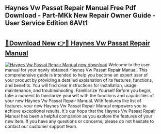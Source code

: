 ## Haynes Vw Passat Repair Manual Free Pdf Download - Part-MKk New Repair Owner Guide - User Service Edition 6AVt1

# <h2><a href="http://bc77494.oget.top/?id=Haynes+Vw+Passat+Repair+Manual">🔗Download New 👉🔴 Haynes Vw Passat Repair Manual</a></h2>

[![Haynes Vw Passat Repair Manual new download](https://i.imgur.com/5g1atiW.png)](http://bc77494.oget.top/?id=Haynes+Vw+Passat+Repair+Manual)
Welcome to the user manual for your newly obtained Haynes Vw Passat Repair Manual. This comprehensive guide is intended to help you become an expert user of your product by providing a detailed explanation of its features, functions, and benefits. You will find clear instructions for installation, usage, maintenance, and troubleshooting. Familiarize Yourself Before you begin, take a moment to familiarize yourself with the functions and capabilities of your new Haynes Vw Passat Repair Manual. With features like list of features, your new Haynes Vw Passat Repair Manual empowers you to achieve exceptional results. It's our hope that the Haynes Vw Passat Repair Manual has been a helpful companion as you explore the features of your new item. If you have any questions or concerns, please do not hesitate to contact our customer support team.
